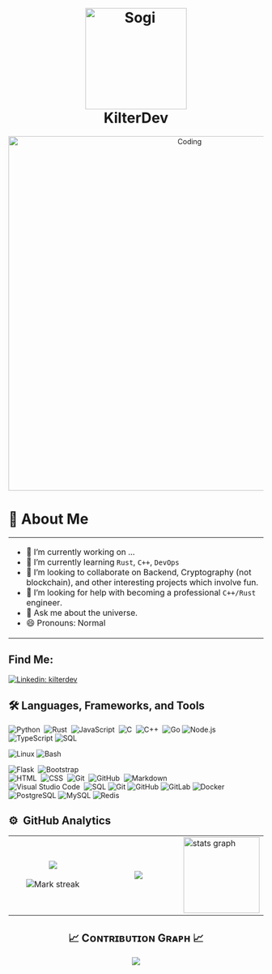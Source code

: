 <h1 align='center'>
  <br>
  <a href='https:/www.kilter.dev/'><img width="200" src='https://github.com/kilterdev/kilterdev/assets/65344944/6612d823-cd9d-439d-ac23-64263fd0f3a5' alt='Sogi' width='200'></a>
  <br>
  KilterDev
  <br>
</h1>


<p align="center">
  <img  alt="Coding" style="min-width: 450; width: 700" src="https://repository-images.githubusercontent.com/588181932/e36ec678-7984-4cdd-8e4c-a3932772ff8e">
</p>

# 👋 About Me

<table  style="width: 100%">
<tr border="none">
<td  >

- 🔭 I’m currently working on ...
- 🌱 I’m currently learning `Rust`, `C++`, `DevOps`
- 👯 I’m looking to collaborate on Backend, Cryptography (not blockchain), and other interesting projects which involve fun.
- 🤔 I’m looking for help with becoming a professional `C++/Rust` engineer.
- 💬 Ask me about the universe.
- 😄 Pronouns: Normal

</td>
</tr>
</table>


## Find Me:

<a href="https://www.linkedin.com/in/kilteredev/">
  
![Linkedin: kilterdev](https://img.shields.io/badge/-kilterdev-blue?style=flat-square&logo=Linkedin&logoColor=white)
</a>

<h2>🛠️ Languages, Frameworks, and Tools </h2>

        
![Python](https://img.shields.io/badge/-Python-05122A?style=flat&logo=python)&nbsp;
![Rust](https://img.shields.io/badge/-Rust-05122A?style=flat&logo=rust)&nbsp;
![JavaScript](https://img.shields.io/badge/-JavaScript-05122A?style=flat&logo=javascript)&nbsp;
![C](https://img.shields.io/badge/-C-05122A?style=flat&logo=C&logoColor=A8B9CC)&nbsp;
![C++](https://img.shields.io/badge/-C++-05122A?style=flat&logo=C%2B%2B&logoColor=00599C)&nbsp;
![Go](https://img.shields.io/badge/-GO-000?&logo=Go)
![Node.js](https://img.shields.io/badge/-Node.js-05122A?style=flat&logo=node.js)&nbsp;
![TypeScript](https://img.shields.io/badge/-TypeScript-000000?style=flat&logo=typescript)
![SQL](https://img.shields.io/badge/-SQL-000000?style=flat&logo=postgresql)


![Linux](https://img.shields.io/badge/-Linux-222222?style=flat&logo=linux&logoColor=FCC624)
![Bash](https://img.shields.io/badge/-Bash-000?&logo=GNU-Bash)


![Flask](https://img.shields.io/badge/-Flask-05122A?style=flat&logo=flask)&nbsp;
![Bootstrap](https://img.shields.io/badge/-Bootstrap-05122A?style=flat&logo=bootstrap&logoColor=563D7C)\
![HTML](https://img.shields.io/badge/-HTML-05122A?style=flat&logo=HTML5)&nbsp;
![CSS](https://img.shields.io/badge/-CSS-05122A?style=flat&logo=CSS3&logoColor=1572B6)&nbsp;
![Git](https://img.shields.io/badge/-Git-05122A?style=flat&logo=git)&nbsp;
![GitHub](https://img.shields.io/badge/-GitHub-05122A?style=flat&logo=github)&nbsp;
![Markdown](https://img.shields.io/badge/-Markdown-05122A?style=flat&logo=markdown)\
![Visual Studio Code](https://img.shields.io/badge/-Visual%20Studio%20Code-05122A?style=flat&logo=visual-studio-code&logoColor=007ACC)&nbsp;
![SQL](https://img.shields.io/badge/-html-000000?style=flat&logo=html)
![Git](https://img.shields.io/badge/-Git-000?&logo=Git)
![GitHub](https://img.shields.io/badge/-GitHub-000?&logo=GitHub)
![GitLab](https://img.shields.io/badge/-GitLab-000?&logo=GitLab)
![Docker](https://img.shields.io/badge/-Docker-000?&logo=Docker)
![PostgreSQL](https://img.shields.io/badge/-PostgreSQL-000?&logo=PostgreSQL)
![MySQL](https://img.shields.io/badge/-MySQL-000?&logo=MySQL)
![Redis](https://img.shields.io/badge/-Redis-000?&logo=Redis)

<!--![AWS](https://img.shields.io/badge/-AWS-000?&logo=Amazon-AWS)
![Azure](https://img.shields.io/badge/-Azure-000?&logo=Microsoft-Azure)
![Terraform](https://img.shields.io/badge/-Terraform-000?&logo=Terraform)
![Kubernetes](https://img.shields.io/badge/-Kubernetes-000?&logo=Kubernetes)
![Consul](https://img.shields.io/badge/-Consul-000?&logo=Consul)
![Prometheus](https://img.shields.io/badge/-Prometheus-000?&logo=Prometheus)
![Grafana](https://img.shields.io/badge/-Grafana-000?&logo=Grafana)
![Nginx](https://img.shields.io/badge/-Nginx-000?&logo=Nginx)
![Chef](https://img.shields.io/badge/-Chef-000?&logo=Chef)

-->

## ⚙️ &nbsp;GitHub Analytics


<!--- stats & Trophy (start) -->
<p align="center">
  <!--- stats (start) -->
<table align="center">
<tr border="none">
<td width="50%" align="center">
  
  <img  align="center"  src="https://github-readme-stats.vercel.app/api?username=kilterdev&theme=white&show_icons=true&count_private=true" />
  <br></br>
  <img  title="🔥 Get streak stats for your profile at git.io/streak-stats" alt="Mark streak" src="https://github-readme-streak-stats.herokuapp.com/?user=kilterdev&theme=white&hide_border=false" /> 
</td>

<td width="50%" align="center">

  <img  align="center"  src="https://github-readme-stats-git-masterorgs-github-readme-stats-team.vercel.app/api/top-langs/?username=kilterdev&include_orgs=true&theme=white&hide_border=false&no-bg=true&no-frame=true&langs_count=10"/>
  
  </td>
  <td>
   <img
      height="150"
      alt="stats graph"
      src="http://github-profile-summary-cards.vercel.app/api/cards/stats?username=MR-Addict&theme=vue"
    />
  </td>
</tr>
</table>

<!--Contribution Graph-->
<h2 align="center">📈 Cᴏɴᴛʀɪʙᴜᴛɪᴏɴ Gʀᴀᴘʜ 📈</h2>
<div align="center">
    <img src="https://github-readme-activity-graph.vercel.app/graph?username=kilterdev&bg_color=011627&color=79d3c3&line=c792ea&point=ffeb95&area=true&hide_border=false" border-radius="15">
</div>




